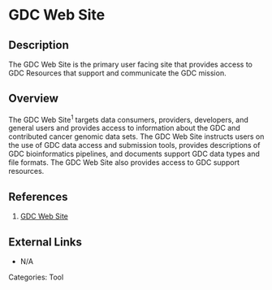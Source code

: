 # GDC Web Site #
## Description ##
The GDC Web Site is the primary user facing site that provides access to GDC Resources that support and communicate the GDC mission.
## Overview ##
The GDC Web Site<sup>1</sup> targets data consumers, providers, developers, and general users and provides access to information about the GDC and contributed cancer genomic data sets. The GDC Web Site instructs users on the use of GDC data access and submission tools, provides descriptions of GDC bioinformatics pipelines, and documents support GDC data types and file formats. The GDC Web Site also provides access to GDC support resources.

## References ##
1. [GDC Web Site](https://gdc.cancer.gov)

## External Links ##
* N/A

Categories: Tool
